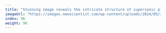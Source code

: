 ```yaml
---
title: "Stunning image reveals the intricate structure of supersonic plasma"
imageUrl: "https://images.newscientist.com/wp-content/uploads/2024/05/31154525/SEI_206674787.jpg?width=788"
index: 96
weight: 96
---
```

